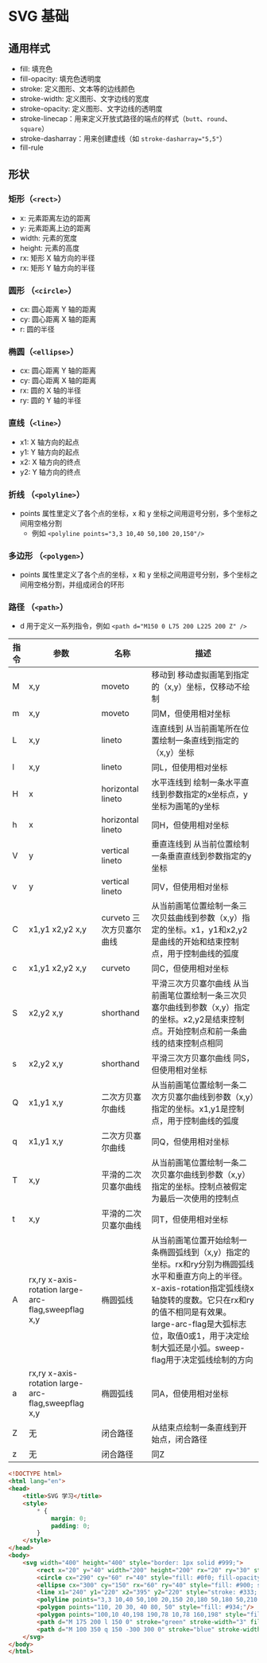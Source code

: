 # SVG 基础

## 通用样式
* fill:  填充色
* fill-opacity: 填充色透明度
* stroke: 定义图形、文本等的边线颜色
* stroke-width: 定义图形、文字边线的宽度 
* stroke-opacity: 定义图形、文字边线的透明度
* stroke-linecap：用来定义开放式路径的端点的样式（`butt`、`round`、`square`）
* stroke-dasharray：用来创建虚线（如 `stroke-dasharray="5,5"`）
* fill-rule

## 形状

### 矩形（`<rect>`）
* x: 元素距离左边的距离
* y: 元素距离上边的距离
* width: 元素的宽度
* height: 元素的高度
* rx: 矩形 X 轴方向的半径
* rx: 矩形 Y 轴方向的半径

### 圆形 （`<circle>`）
* cx: 圆心距离 Y 轴的距离
* cy: 圆心距离 X 轴的距离
* r: 圆的半径

### 椭圆（`<ellipse>`）
* cx: 圆心距离 Y 轴的距离
* cy: 圆心距离 X 轴的距离
* rx: 圆的 X 轴的半径
* ry: 圆的 Y 轴的半径

### 直线（`<line>`）
* x1: X 轴方向的起点
* y1: Y 轴方向的起点
* x2: X 轴方向的终点
* y2: Y 轴方向的终点

### 折线 （`<polyline>`）
* points 属性里定义了各个点的坐标，x 和 y 坐标之间用逗号分别，多个坐标之间用空格分割
    * 例如 `<polyline points="3,3 10,40 50,100 20,150"/>`

### 多边形 （`<polygen>`）
* points 属性里定义了各个点的坐标，x 和 y 坐标之间用逗号分别，多个坐标之间用空格分割，并组成闭合的环形

### 路径 （`<path>`）
* d 用于定义一系列指令，例如 `<path d="M150 0 L75 200 L225 200 Z" />`

|指令	| 参数 | 名称 | 描述 |
| --- | --- | --- | --- |
|M	|x,y	|moveto |移动到	移动虚拟画笔到指定的（x,y）坐标，仅移动不绘制|
|m	|x,y	|moveto	|同M，但使用相对坐标|
|L	|x,y	|lineto |连直线到	从当前画笔所在位置绘制一条直线到指定的（x,y）坐标|
|l	|x,y	|lineto	|同L，但使用相对坐标|
|H	|x	|horizontal lineto |水平连线到	绘制一条水平直线到参数指定的x坐标点，y坐标为画笔的y坐标|
|h	|x	|horizontal lineto	|同H，但使用相对坐标|
|V	|y	|vertical lineto |垂直连线到	从当前位置绘制一条垂直直线到参数指定的y坐标|
|v	|y	|vertical lineto	|同V，但使用相对坐标|
|C	|x1,y1 x2,y2 x,y	|curveto 三次方贝塞尔曲线	|从当前画笔位置绘制一条三次贝兹曲线到参数（x,y）指定的坐标。x1，y1和x2,y2是曲线的开始和结束控制点，用于控制曲线的弧度|
|c	|x1,y1 x2,y2 x,y	|curveto	|同C，但使用相对坐标|
|S	|x2,y2 x,y	|shorthand |平滑三次方贝塞尔曲线	从当前画笔位置绘制一条三次贝塞尔曲线到参数（x,y）指定的坐标。x2,y2是结束控制点。开始控制点和前一条曲线的结束控制点相同|
|s	|x2,y2 x,y	|shorthand |平滑三次方贝塞尔曲线	同S，但使用相对坐标|
|Q	|x1,y1 x,y	|二次方贝塞尔曲线	|从当前画笔位置绘制一条二次方贝塞尔曲线到参数（x,y）指定的坐标。x1,y1是控制点，用于控制曲线的弧度|
|q	|x1,y1 x,y	|二次方贝塞尔曲线	|同Q，但使用相对坐标|
|T	|x,y	|平滑的二次贝塞尔曲线	|从当前画笔位置绘制一条二次贝塞尔曲线到参数（x,y）指定的坐标。控制点被假定为最后一次使用的控制点|
|t	|x,y	|平滑的二次贝塞尔曲线	|同T，但使用相对坐标|
|A	|rx,ry x-axis-rotation large-arc-flag,sweepflag x,y	|椭圆弧线	|从当前画笔位置开始绘制一条椭圆弧线到（x,y）指定的坐标。rx和ry分别为椭圆弧线水平和垂直方向上的半径。x-axis-rotation指定弧线绕x轴旋转的度数。它只在rx和ry的值不相同是有效果。large-arc-flag是大弧标志位，取值0或1，用于决定绘制大弧还是小弧。sweep-flag用于决定弧线绘制的方向|
|a	|rx,ry x-axis-rotation large-arc-flag,sweepflag x,y	|椭圆弧线	|同A，但使用相对坐标|
|Z	|无	|闭合路径	|从结束点绘制一条直线到开始点，闭合路径|
|z	|无	|闭合路径	|同Z|


```html
<!DOCTYPE html>
<html lang="en">
<head>
    <title>SVG 学习</title>
    <style>
        * {
            margin: 0;
            padding: 0;
        }
    </style>
</head>
<body>
    <svg width="400" height="400" style="border: 1px solid #999;">
        <rect x="20" y="40" width="200" height="200" rx="20" ry="30" style="fill: #009;stroke: #f00; stroke-width: 2; fill-opacity: 0.5; stroke-opacity: 5.2"/>
        <circle cx="290" cy="60" r="40" style="fill: #0f0; fill-opacity: .4;"/>
        <ellipse cx="300" cy="150" rx="60" ry="40" style="fill: #900; stroke: #999; stroke-width: 3; stroke-opacity: .5;"/>
        <line x1="240" y1="220" x2="395" y2="220" style="stroke: #333; stroke-width: 2;"/>
        <polyline points="3,3 10,40 50,100 20,150 20,180 50,180 50,210 80,210 110,210" style="fill:none; stroke:#099; stroke-width: 1"/>
        <polygon points="110, 20 30, 40 80, 50" style="fill: #934;"/>
        <polygon points="100,10 40,198 190,78 10,78 160,198" style="fill:lime;stroke:purple;stroke-width:5;fill-rule:evenodd;" />
        <path d="M 175 200 l 150 0" stroke="green" stroke-width="3" fill="none" />
        <path d="M 100 350 q 150 -300 300 0" stroke="blue" stroke-width="5" fill="none" />
    </svg>
</body>
</html>
```
